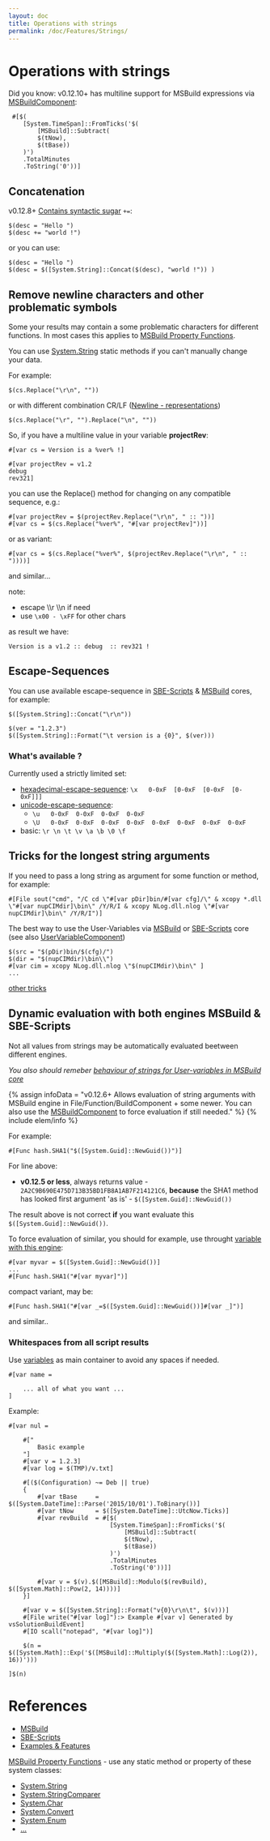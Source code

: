 ```yaml
---
layout: doc
title: Operations with strings
permalink: /doc/Features/Strings/
---
```

# Operations with strings

Did you know: v0.12.10+ has multiline support for MSBuild expressions via [MSBuildComponent]({{site.docp}}/Scripts/SBE-Scripts/Components/MSBuildComponent/):

```{{site.sbelang}}
 #[$(
    [System.TimeSpan]::FromTicks('$(
        [MSBuild]::Subtract(
        $(tNow), 
        $(tBase))
    )')
    .TotalMinutes
    .ToString('0'))]
```

## Concatenation

v0.12.8+ [Contains syntactic sugar](../../Scripts/MSBuild/#syntactic-sugar) `+=`:

```{{site.sbelang}}
$(desc = "Hello ")
$(desc += "world !")
```

or you can use:

```{{site.sbelang}}
$(desc = "Hello ")
$(desc = $([System.String]::Concat($(desc), "world !")) )
```


## Remove newline characters and other problematic symbols

Some your results may contain a some problematic characters for different functions. In most cases this applies to [MSBuild Property Functions](../../Scripts/MSBuild/).

You can use [System.String](https://msdn.microsoft.com/en-us/library/system.string_methods%28v=vs.100%29.aspx) static methods if you can't manually change your data.

For example:

```{{site.msblang}}
$(cs.Replace("\r\n", ""))
```

or with different combination CR/LF ([Newline - representations](http://en.wikipedia.org/wiki/Newline#Representations))

```{{site.msblang}}
$(cs.Replace("\r", "").Replace("\n", ""))
```


So, if you have a multiline value in your variable **projectRev**:

```{{site.sbelang1}}
#[var cs = Version is a %ver% !] 

#[var projectRev = v1.2
debug 
rev321]
```

you can use the Replace() method for changing on any compatible sequence, e.g.:

```{{site.sbelang}}
#[var projectRev = $(projectRev.Replace("\r\n", " :: "))]
#[var cs = $(cs.Replace("%ver%", "#[var projectRev]"))]
```

or as variant:

```{{site.sbelang}}
#[var cs = $(cs.Replace("%ver%", $(projectRev.Replace("\r\n", " :: "))))]
```
and similar...

note:

* escape \\\r \\\n if need
* use `\x00 - \xFF` for other chars


as result we have:

```{{site.sbelang1}}
Version is a v1.2 :: debug  :: rev321 !
```

## Escape-Sequences

You can use available escape-sequence in [SBE-Scripts](../../Scripts/SBE-Scripts/) & [MSBuild](../../Scripts/MSBuild/) cores, for example:

```{{site.msblang}}
$([System.String]::Concat("\r\n"))
```

```{{site.msblang}}
$(ver = "1.2.3")
$([System.String]::Format("\t version is a {0}", $(ver)))
```

### What's available ?

Currently used a strictly limited set:

* [hexadecimal-escape-sequence](https://msdn.microsoft.com/en-us/library/aa691087%28v=vs.71%29.aspx): `\x   0-0xF  [0-0xF  [0-0xF  [0-0xF]]]`
* [unicode-escape-sequence](https://msdn.microsoft.com/en-us/library/aa664669%28v=vs.71%29.aspx): 
    * `\u   0-0xF  0-0xF  0-0xF  0-0xF` 
    * `\U   0-0xF  0-0xF  0-0xF  0-0xF  0-0xF  0-0xF  0-0xF  0-0xF`
* basic: `\r \n \t \v \a \b \0 \f`

## Tricks for the longest string arguments

If you need to pass a long string as argument for some function or method, for example:

```{{site.sbelang1}}
#[File sout("cmd", "/C cd \"#[var pDir]bin/#[var cfg]/\" & xcopy *.dll \"#[var nupCIMdir]\bin\" /Y/R/I & xcopy NLog.dll.nlog \"#[var nupCIMdir]\bin\" /Y/R/I")]
```

The best way to use the User-Variables via [MSBuild](../../Scripts/MSBuild/) or [SBE-Scripts](../../Scripts/SBE-Scripts/) core (see also [UserVariableComponent](../../Scripts/SBE-Scripts/Components/UserVariableComponent/))

```{{site.sbelang1}}
$(src = "$(pDir)bin/$(cfg)/")
$(dir = "$(nupCIMdir)\bin\\")
#[var cim = xcopy NLog.dll.nlog \"$(nupCIMdir)\bin\" ]
...
```

[other tricks](Tricks/)

## Dynamic evaluation with both engines MSBuild & SBE-Scripts

Not all values from strings may be automatically evaluated beetween different engines.

*You also should remeber [behaviour of strings for User-variables in MSBuild core](../../Scripts/MSBuild/#user-variables-for-msbuild-core)*

{% assign infoData = "v0.12.6+ Allows evaluation of string arguments with MSBuild engine in File/Function/BuildComponent + some newer. You can also use the [MSBuildComponent](../../Scripts/SBE-Scripts/Components/MSBuildComponent/) to force evaluation if still needed." %}
{% include elem/info %}

For example:

```{{site.sbelang1}}
#[Func hash.SHA1("$([System.Guid]::NewGuid())")]
```

For line above:

* **v0.12.5 or less**, always returns value - `2A2C9B690E475D713B35BD1FB8A1AB7F214121C6`, **because** the SHA1 method has looked first argument 'as is' - `$([System.Guid]::NewGuid())`

The result above is not correct **if** you want evaluate this `$([System.Guid]::NewGuid())`.

To force evaluation of similar, you should for example, use throught [variable with this engine](../../Scripts/SBE-Scripts/Components/UserVariableComponent/):

```{{site.sbelang1}}
#[var myvar = $([System.Guid]::NewGuid())]
...
#[Func hash.SHA1("#[var myvar]")]
```

compact variant, may be:

```{{site.sbelang1}}
#[Func hash.SHA1("#[var _=$([System.Guid]::NewGuid())]#[var _]")]
```

and similar..

### Whitespaces from all script results

Use [variables](../../Scripts/SBE-Scripts/Components/UserVariableComponent/) as main container to avoid any spaces if needed.

```{{site.sbelang1}}
#[var name = 

    ... all of what you want ...
]
```

Example:

```{{site.sbelang}}
#[var nul = 

    #["
        Basic example
    "]
    #[var v = 1.2.3]
    #[var log = $(TMP)/v.txt]

    #[($(Configuration) ~= Deb || true)
    {
        #[var tBase     = $([System.DateTime]::Parse('2015/10/01').ToBinary())]
        #[var tNow      = $([System.DateTime]::UtcNow.Ticks)]
        #[var revBuild  = #[$(
                            [System.TimeSpan]::FromTicks('$(
                                [MSBuild]::Subtract(
                                $(tNow), 
                                $(tBase))
                            )')
                            .TotalMinutes
                            .ToString('0'))]]
        
        #[var v = $(v).$([MSBuild]::Modulo($(revBuild), $([System.Math]::Pow(2, 14))))]
    }]

    #[var v = $([System.String]::Format("v{0}\r\n\t", $(v)))]
    #[File write("#[var log]"):> Example #[var v] Generated by vsSolutionBuildEvent]
    #[IO scall("notepad", "#[var log]")]

    $(n = $([System.Math]::Exp('$([MSBuild]::Multiply($([System.Math]::Log(2)), 16))')))

]$(n)
```

# References

* [MSBuild](../../Scripts/MSBuild/)
* [SBE-Scripts](../../Scripts/SBE-Scripts/)
* [Examples & Features](../../Examples/)

[MSBuild Property Functions](https://msdn.microsoft.com/en-us/library/vstudio/dd633440%28v=vs.120%29.aspx#BKMK_PropertyFunctions) - use any static method or property of these system classes:

* [System.String](https://msdn.microsoft.com/en-us/library/system.string_methods%28v=vs.100%29.aspx)
* [System.StringComparer](https://msdn.microsoft.com/en-us/library/system.stringcomparer_methods%28v=vs.100%29.aspx)
* [System.Char](https://msdn.microsoft.com/en-us/library/system.char_methods%28v=vs.100%29.aspx)
* [System.Convert](https://msdn.microsoft.com/en-us/library/system.convert_methods%28v=vs.100%29.aspx)
* [System.Enum](https://msdn.microsoft.com/en-us/library/system.enum_methods%28v=vs.100%29.aspx)
* [...](https://msdn.microsoft.com/en-us/library/vstudio/dd633440%28v=vs.120%29.aspx#BKMK_Static)

